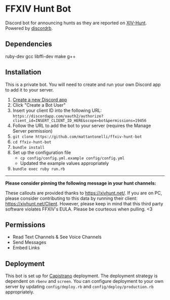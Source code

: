 # FFXIV Hunt Bot

Discord bot for announcing hunts as they are reported on [XIV-Hunt](https://xivhunt.net/). Powered by [discordrb](https://github.com/meew0/discordrb).

## Dependencies

ruby-dev
gcc
libffi-dev
make
g++

## Installation

This is a private bot. You will need to create and run your own Discord app to add it to your server.

1. [Create a new Discord app](https://discordapp.com/developers/applications/me)
2. Click "Create a Bot User"
3. Insert your client ID into the following URL: `https://discordapp.com/oauth2/authorize?client_id=INSERT_CLIENT_ID_HERE&scope=bot&permissions=19456`
4. Follow the URL to add the bot to your server (requires the Manage Server permission)
5. `git clone https://github.com/mattantonelli/ffxiv-hunt-bot`
6. `cd ffxiv-hunt-bot`
7. `bundle install`
8. Set up the configuration file
    * `cp config/config.yml.example config/config.yml`
    * Updated the example values appropriately
9. `bundle exec ruby run.rb`

---

**Please consider pinning the following message in your hunt channels:**

These callouts are provided thanks to https://xivhunt.net/. If you are on PC, please consider contributing to this data by running their client: https://xivhunt.net/Client. However, please keep in mind that this third party software violates FFXIV's EULA. Please be courteous when pulling. <3

## Permissions

* Read Text Channels & See Voice Channels
* Send Messages
* Embed Links

## Deployment

This bot is set up for [Capistrano](https://github.com/capistrano/capistrano) deployment. The deployment strategy is dependent on `rbenv` and `screen`. You can configure deployment to your own server by updating `config/deploy.rb` and `config/deploy/production.rb` appropriately.
